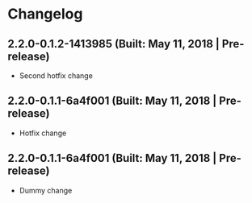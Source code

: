 # Changelog

## 2.2.0-0.1.2-1413985 (Built: May 11, 2018 | Pre-release)

* Second hotfix change

## 2.2.0-0.1.1-6a4f001 (Built: May 11, 2018 | Pre-release)

* Hotfix change

## 2.2.0-0.1.1-6a4f001 (Built: May 11, 2018 | Pre-release)

* Dummy change

